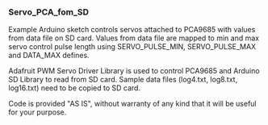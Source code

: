 ### Servo_PCA_fom_SD

Example Arduino sketch controls servos attached to PCA9685 with values from data file on SD card. Values from data file are mapped to min and max servo control pulse length using SERVO_PULSE_MIN, SERVO_PULSE_MAX and DATA_MAX defines.

Adafruit PWM Servo Driver Library is used to control PCA9685 and Arduino SD Library to read from SD card. Sample data files (log4.txt, log8.txt, log16.txt) need to be copied to SD card.

Code is provided "AS IS", without warranty of any kind that it will be useful for your purpose.